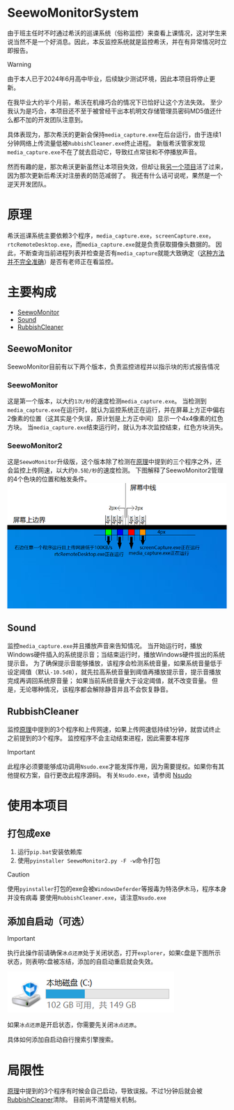 # SeewoMonitorSystem

由于班主任时不时通过希沃的巡课系统（俗称监控）来查看上课情况，这对学生来说当然不是一个好消息。因此，本反监控系统就是监控希沃，并在有异常情况时立即报告。

> [!WARNING]
>
> 由于本人已于2024年6月高中毕业，后续缺少测试环境，因此本项目将停止更新。
> 
> 在我毕业大约半个月前，希沃在机缘巧合的情况下已恰好让这个方法失效。
> 至少我认为是巧合，本项目还不至于被曾经干出本机明文存储管理员密码MD5值还什么都不加的开发团队注意到。
> 
> 具体表现为，那次希沃的更新会保持`media_capture.exe`在后台运行，由于连续1分钟网络上传流量低被`RubbishCleaner.exe`终止进程。
> 新版希沃管家发现`media_capture.exe`不在了就去启动它，导致红点常驻和不停播放声音。
>
> 然而有趣的是，那次希沃更新虽然让本项目失效，但却让我[另一个项目](https://github.com/DengHanxu/BanSeewo)活了过来，因为那次更新后希沃对注册表的防范减弱了。
> 我还有什么话可说呢，果然是一个逆天开发团队。

# 原理

希沃巡课系统主要依赖3个程序，`media_capture.exe`，`screenCapture.exe`，`rtcRemoteDesktop.exe`，而`media_capture.exe`就是负责获取摄像头数据的。
因此，不断查询当前进程列表并检查是否有`media_capture`就能大致确定（[这种方法并不完全准确](#局限性)）是否有老师正在看监控。

# 主要构成
- [SeewoMonitor](#SeewoMonitor)
- [Sound](#Sound)
- [RubbishCleaner](#RubbishCleaner)

## SeewoMonitor

SeewoMonitor目前有以下两个版本，负责监控进程并以指示块的形式报告情况

### SeewoMonitor
这是第一个版本，以大约`1次/秒`的速度检测`media_capture.exe`。
当检测到`media_capture.exe`在运行时，就认为监控系统正在运行，并在屏幕上方正中偏右2像素的位置（这其实是个失误，原计划是上方正中间）显示一个4x4像素的红色方块。
当`media_capture.exe`结束运行时，就认为本次监控结束，红色方块消失。

### SeewoMonitor2
  

这是`SeewoMonitor`升级版，这个版本除了检测在[原理](#原理)中提到的三个程序之外，还会监控上传网速，以大约`0.5轮/秒`的速度检测。
下图解释了SeewoMonitor2管理的4个色块的位置和触发条件。
![](docs/SeewoMonitor2Example.png)

## Sound

监控`media_capture.exe`并且播放声音来告知情况。
当开始运行时，播放Windows硬件插入的系统提示音；当结束运行时，播放Windows硬件拔出的系统提示音。
为了确保提示音能够播放，该程序会检测系统音量，如果系统音量低于设定阈值（默认`-10.5dB`），就先拉高系统音量到阈值再播放提示音，提示音播放完成再调回系统原音量；
如果当前系统音量大于设定阈值，就不改变音量。
但是，无论哪种情况，该程序都会解除静音并且不会恢复静音。

## RubbishCleaner

监控[原理](#原理)中提到的3个程序和上传网速，如果上传网速低持续1分钟，就尝试终止之前提到的3个程序。
监控程序不会主动结束进程，因此需要本程序

>[!IMPORTANT]
>此程序必须要能够成功调用`Nsudo.exe`才能发挥作用，因为需要提权。如果你有其他提权方案，自行更改此程序源码。
>有关`Nsudo.exe`，请参阅 [Nsudo](https://github.com/M2TeamArchived/NSudo)

# 使用本项目
## 打包成exe

1. 运行`pip.bat`安装依赖库
2. 使用`pyinstaller SeewoMonitor2.py -F -w`命令打包

> [!CAUTION]
> 使用`pyinstaller`打包的exe会被`WindowsDeferder`等报毒为特洛伊木马，程序本身并没有病毒
> 要使用`RubbishCleaner.exe`，请注意`Nsudo.exe`

## 添加自启动（可选）

> [!IMPORTANT]
> 执行此操作前请确保`冰点还原`处于关闭状态，打开`explorer`，如果`C`盘是下图所示状态，则表明`C`盘被冻结，添加的自启动重启就会失效。
> 
> ![](docs/FreezedC.png)
> 
> 如果`冰点还原`是开启状态，你需要先关闭`冰点还原`。

具体如何添加自启动自行搜索引擎搜索。

# 局限性

[原理](#原理)中提到的3个程序有时候会自己启动，导致误报。不过1分钟后就会被[RubbishCleaner](#RubbishCleaner)清除。
目前尚不清楚相关机制。
